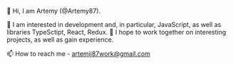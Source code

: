 👋 Hi, I am Artemy (@Artemy87).


👀 I am interested in development and, in particular, JavaScript, as well as libraries TypeSctipt, React, Redux.
🤝 I hope to work together on interesting projects, as well as gain experience.

📫 How to reach me - artemij87work@gmail.com

<!---
Artemy87/Artemy87 is a ✨ special ✨ repository because its `README.md` (this file) appears on your GitHub profile.
You can click the Preview link to take a look at your changes.
--->
